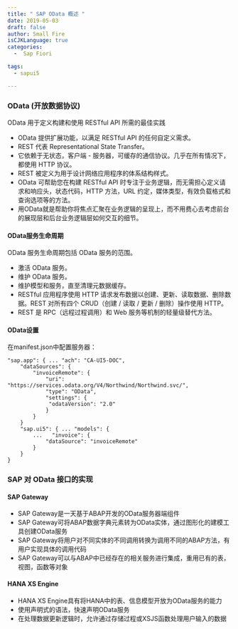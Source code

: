 ```yaml
---
title: " SAP OData 概述 "
date: 2019-05-03
draft: false
author: Small Fire
isCJKLanguage: true
categories: 
  -  Sap Fiori

tags: 
  - sapui5

---
```


### OData (开放数据协议)

OData 用于定义构建和使用 RESTful API 所需的最佳实践

- OData 提供扩展功能，以满足 RESTful API 的任何自定义需求。
- REST 代表 Representational State Transfer。
- 它依赖于无状态，客户端 - 服务器，可缓存的通信协议。几乎在所有情况下，都使用 HTTP 协议。
- REST 被定义为用于设计网络应用程序的体系结构样式。
- OData 可帮助您在构建 RESTful API 时专注于业务逻辑，而无需担心定义请求和响应头，状态代码，HTTP 方法，URL 约定，媒体类型，有效负载格式和查询选项等的方法。
- 用OData就是帮助你将焦点汇聚在业务逻辑的呈现上，而不用费心去考虑前台的展现层和后台业务逻辑层如何交互的细节。

#### OData服务生命周期

OData 服务生命周期包括 OData 服务的范围。

- 激活 OData 服务。
- 维护 OData 服务。
- 维护模型和服务，直至清理元数据缓存。
- RESTful 应用程序使用 HTTP 请求发布数据以创建、更新、读取数据、删除数据。REST 对所有四个 CRUD（创建 / 读取 / 更新 / 删除）操作使用 HTTP。
- REST 是 RPC（远程过程调用）和 Web 服务等机制的轻量级替代方法。

#### OData设置

在manifest.json中配置服务器：

```JS
"sap.app": { ... "ach": "CA-UI5-DOC", 
    "dataSources": {
        "invoiceRemote": { 
            "uri": "https://services.odata.org/V4/Northwind/Northwind.svc/",   
            "type": "OData",     
            "settings": {      
			 "odataVersion": "2.0"    
            } 
        } 
    } 
    "sap.ui5": { ... "models": {
        ...   "invoice": {
            "dataSource": "invoiceRemote"   
        } 
    }
}
```

### SAP 对 OData 接口的实现

#### SAP Gateway

- SAP Gateway是一天基于ABAP开发的OData服务器端组件
- SAP Gateway可将ABAP数据字典元素转为OData实体，通过图形化的建模工具创建OData服务
- SAP Gateway将用户对不同实体的不同调用转换为调用不同的ABAP方法，有用户实现具体的调用代码
- SAP Gateway可以与ABAP中已经存在的相关服务进行集成，重用已有的表，视图，函数等对象

#### HANA XS Engine

- HANA XS Engine具有将HANA中的表、信息模型开放为OData服务的能力
- 使用声明式的语法，快速声明OData服务
- 在处理数据更新逻辑时，允许通过存储过程或XSJS函数处理用户输入的数据